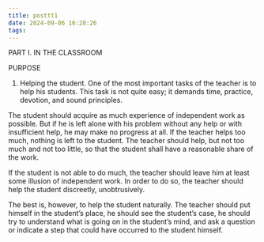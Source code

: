 ```yaml
---
title: posttt1
date: 2024-09-06 16:28:26
tags:
---
```



PART I. IN THE CLASSROOM 
 
PURPOSE 
 
1. Helping the student. One of the most important tasks of the teacher is to help his students. This task is not quite easy; it demands time, practice, devotion, and sound principles. 
 
The student should acquire as much experience of independent work as possible. But if he is left alone with his problem without any help or with insufficient help, he may make no progress at all. If the teacher helps too much, nothing is left to the student. The teacher should help, but not too much and not too little, so that the student shall have a reasonable share of the work. 
 
If the student is not able to do much, the teacher should leave him at least some illusion of independent work. In order to do so, the teacher should help the student discreetly, unobtrusively. 
 
The best is, however, to help the student naturally. The teacher should put himself in the student’s place, he should see the student’s case, he should try to understand what is going on in the student’s mind, and ask a question or indicate a step that could have occurred to the student himself. 

